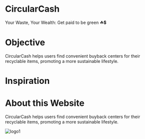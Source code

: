 # CircularCash                                  
Your Waste, Your Wealth: Get paid to be green ☘💲          
<h1>Objective</h1>                                 
CircularCash helps users find convenient buyback centers for their recyclable items, promoting a more sustainable lifestyle.                         
<h1>Inspiration</h1>                                                                                                                      
<h1>About this Website</h1>                                                            
CircularCash helps users find convenient buyback centers for their recyclable items, promoting a more sustainable lifestyle.                                                       

 ![logo1](https://github.com/user-attachments/assets/fa49bb84-d3b1-4cb9-bd63-3354cc2b93ee)

